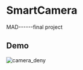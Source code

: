 # SmartCamera
MAD------final project

## Demo
![camera_deny](https://github.com/xx790008409/SmartCamera/demo/constraint-layout.jpg)
